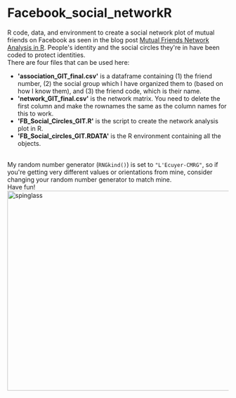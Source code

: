 # Facebook_social_networkR
R code, data, and environment to create a social network plot of mutual friends on Facebook as seen in the blog post <a href="https://seaturtlessg.wordpress.com/2019/04/19/mutual-friends-network-analysis-in-r/" target="_blank" rel="noopener">Mutual Friends Network Analysis in R</a>. People's identity and the social circles they're in have been coded to protect identities.</br>
There are four files that can be used here:
<ul>
  <li><strong>'association_GIT_final.csv'</strong> is a dataframe containing (1) the friend number, (2) the social group which I have organized them to (based on how I know them), and (3) the friend code, which is their name.</li>
  <li><strong>'network_GIT_final.csv'</strong> is the network matrix. You need to delete the first column and make the rownames the same as the column names for this to work.</li>
  <li><strong>'FB_Social_Circles_GIT.R'</strong> is the script to create the network analysis plot in R.</li>
  <li><strong>'FB_Social_circles_GIT.RDATA'</strong> is the R environment containing all the objects.</li>
</ul>
</br>
My random number generator (<code>RNGkind()</code>) is set to <code>"L'Ecuyer-CMRG"</code>, so if you're getting very different values or orientations from mine, consider changing your random number generator to match mine.
</br>
Have fun!
</br>
<img class=" size-full wp-image-356 aligncenter" src="https://seaturtlessg.files.wordpress.com/2019/04/spinglass.jpeg" alt="spinglass" width="884" height="454" />
